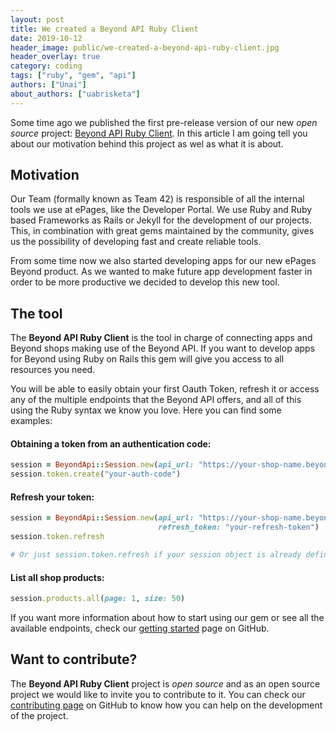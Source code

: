 ```yaml
---
layout: post
title: We created a Beyond API Ruby Client
date: 2019-10-12
header_image: public/we-created-a-beyond-api-ruby-client.jpg
header_overlay: true
category: coding
tags: ["ruby", "gem", "api"]
authors: ["Unai"]
about_authors: ["uabrisketa"]
---
```


Some time ago we published the first pre-release version of our new _open source_ project: [Beyond API Ruby Client](https://github.com/ePages-de/beyond_api-ruby_client). In this article I am going tell you about our motivation behind this project as wel as what it is about.

## Motivation

Our Team (formally known as Team 42) is responsible of all the internal tools we use at ePages, like the Developer Portal. We use Ruby and Ruby based Frameworks as Rails or Jekyll for the development of our projects. This, in combination with great gems maintained by the community, gives us the possibility of developing fast and create reliable tools.

From some time now we also started developing apps for our new ePages Beyond product. As we wanted to make future app development faster in order to be more productive we decided to develop this new tool.

## The tool

The **Beyond API Ruby Client** is the tool in charge of connecting apps and Beyond shops making use of the Beyond API. If you want to develop apps for Beyond using Ruby on Rails this gem will give you access to all resources you need.

You will be able to easily obtain your first Oauth Token, refresh it or access any of the multiple endpoints that the Beyond API offers, and all of this using the Ruby syntax we know you love. Here you can find some examples:

#### Obtaining a token from an authentication code:

```ruby
session = BeyondApi::Session.new(api_url: "https://your-shop-name.beyondshop.cloud/api")
session.token.create("your-auth-code")
```

#### Refresh your token:

```ruby
session = BeyondApi::Session.new(api_url: "https://your-shop-name.beyondshop.cloud/api",
                                 refresh_token: "your-refresh-token")
session.token.refresh

# Or just session.token.refresh if your session object is already defined
```

#### List all shop products:

```ruby
session.products.all(page: 1, size: 50)
```

If you want more information about how to start using our gem or see all the available endpoints, check our [getting started](https://github.com/ePages-de/beyond_api-ruby_client/blob/master/GETTING_STARTED.md) page on GitHub.

## Want to contribute?

The **Beyond API Ruby Client** project is _open source_ and as an open source project we would like to invite you to contribute to it. You can check our [contributing page](https://github.com/ePages-de/beyond_api-ruby_client/blob/master/CONTRIBUTING.md) on GitHub to know how you can help on the development of the project.
